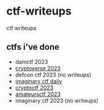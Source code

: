 # ctf-writeups
ctf writeups

## ctfs i've done

- damctf 2023
- [cryptoverse 2023](cryptoverse-2023)
- defcon ctf 2023 (no writeups)
- [imaginary ctf daily](imaginary-ctf)
- [cryptoctf 2023](cryptoctf-2023)
- [amateursctf 2023](amateursctf-2023)
- imaginary ctf 2023 (no writeups)
